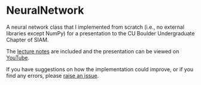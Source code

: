 # NeuralNetwork
A neural network class that I implemented from scratch (i.e., no external libraries except NumPy) for a presentation to the CU Boulder Undergraduate Chapter of SIAM.

The [lecture notes](Lecture.pdf) are included and the presentation can be viewed on [YouTube](https://youtu.be/tXE_exIft0A?si=WVwLTEv-pCc_6SRo).

If you have suggestions on how the implementation could improve, or if you find any errors, please [raise an issue](https://github.com/wvirany/NeuralNetwork/issues).
